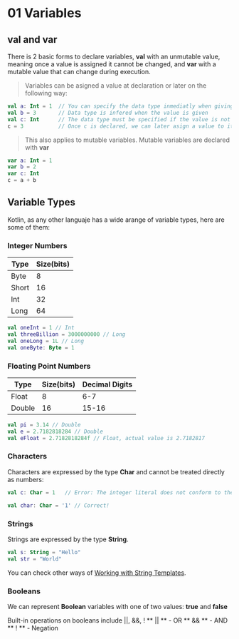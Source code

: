 # 01 Variables
## val and var
There is 2 basic forms to declare variables, **val** with an unmutable value, meaning once a value is assigned it cannot be changed, and **var** with a mutable value that can change during execution.

>Variables can be asigned a value at declaration or later on the following way:
```kotlin
val a: Int = 1  // You can specify the data type inmediatly when giving a value
val b = 3       // Data type is infered when the value is given
val c: Int      // The data type must be specified if the value is not given
c = 3           // Once c is declared, we can later asign a value to it
```
>This also applies to mutable variables. Mutable variables are declared with **var**
```kotlin
var a: Int = 1
var b = 2
var c: Int
c = a + b
```

## Variable Types
Kotlin, as any other languaje has a wide arange of variable types, here are some of them:
### Integer Numbers
| Type | Size(bits) |
| ----------- | ----------- |
| Byte | 8 |
| Short | 16 |
| Int | 32 |
| Long | 64 |
```kotlin
val oneInt = 1 // Int
val threeBillion = 3000000000 // Long
val oneLong = 1L // Long
val oneByte: Byte = 1
```

### Floating Point Numbers
| Type | Size(bits) | Decimal Digits |
| ----------- | ----------- | ----------- |
| Float | 8 | 6-7 |
| Double | 16 | 15-16 |
```kotlin
val pi = 3.14 // Double
val e = 2.7182818284 // Double
val eFloat = 2.7182818284f // Float, actual value is 2.7182817
```

### Characters
Characters are expressed by the type **Char** and cannot be treated directly as numbers:
```kotlin
val c: Char = 1   // Error: The integer literal does not conform to the expected type Char

val char: Char = '1' // Correct!
```

### Strings
Strings are expressed by the type **String**.
```kotlin
val s: String = "Hello"
val str = "World"
```
You can check other ways of [Working with String Templates]().

### Booleans
We can represent **Boolean** variables with one of two values: **true** and **false**

Built-in operations on booleans include ||, &&, !
** || ** - OR
** && ** - AND
** !  ** - Negation
